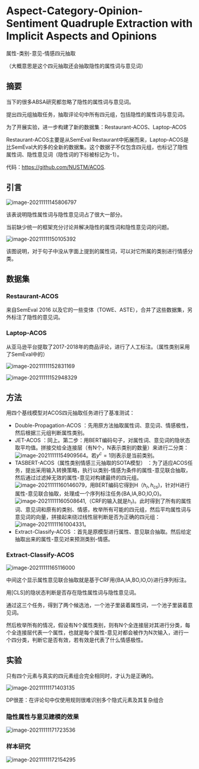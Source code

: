 # Aspect-Category-Opinion-Sentiment Quadruple Extraction with Implicit Aspects and Opinions  
属性-类别-意见-情感四元抽取

（大概意思是这个四元抽取还会抽取隐性的属性词与意见词）



## 摘要

当下的很多ABSA研究都忽略了隐性的属性词与意见词。

提出四元组抽取任务，抽取评论句中所有四元组，包括隐性的属性词与意见词。

为了开展实验，进一步构建了新的数据集：Restaurant-ACOS、Laptop-ACOS

Restaurant-ACOS主要是从SemEval Restaurant中拓展而来，Laptop-ACOS是比SemEval大的多的全新的数据集。这个数据子不仅包含四元组，也标记了隐性属性词、隐性意见词（隐性词的下标被标记为-1）。

代码：https://github.com/NUSTM/ACOS.  



## 引言

![image-20211111145806797](C:\Users\Admin\AppData\Roaming\Typora\typora-user-images\image-20211111145806797.png)

该表说明隐性属性词与隐性意见词占了很大一部分。

当前缺少统一的框架充分讨论并解决隐性的属性词和隐性意见词的问题。

![image-20211111150105392](C:\Users\Admin\AppData\Roaming\Typora\typora-user-images\image-20211111150105392.png)

该图说明，对于句子中没从字面上提到的属性词，可以对它所属的类别进行情感分类。



## 数据集

### Restaurant-ACOS

来自SemEval 2016 以及它的一些变体（TOWE、ASTE），合并了这些数据集，另外标注了隐性的意见词。

### Laptop-ACOS

从亚马逊平台提取了2017-2018年的商品评论，进行了人工标注。（属性类别采用了SemEval中的）

![image-20211111152831169](C:\Users\Admin\AppData\Roaming\Typora\typora-user-images\image-20211111152831169.png)

![image-20211111152948329](C:\Users\Admin\AppData\Roaming\Typora\typora-user-images\image-20211111152948329.png)



## 方法

用四个基线模型对ACOS四元抽取任务进行了基准测试：

- Double-Propagation-ACOS  ：先用原方法抽取属性词、意见词、情感极性，然后根据三元组判断属性类别。
- JET-ACOS  ：同上。第二步：用BERT编码句子，对属性词、意见词的隐状态取平均值。拼接交给全连接层（有N个，N表示类别的数量）来进行二分类：![image-20211111154909564](C:\Users\Admin\AppData\Roaming\Typora\typora-user-images\image-20211111154909564.png)。若$y^c=1$则表示是当前类别。
- TASBERT-ACOS（属性类别情感三元抽取的SOTA模型）  ：为了适应ACOS任务，提出采用输入转换策略，执行以类别-情感为条件的属性-意见联合抽取，然后通过过滤掉无效的属性-意见对构建最终的四元组。![image-20211111160146079](C:\Users\Admin\AppData\Roaming\Typora\typora-user-images\image-20211111160146079.png)，用BERT编码它得到H（$h_r,h_{cs}$)，针对H进行属性-意见联合抽取，处理成一个序列标注任务{BA,IA,BO,IO,O}。![image-20211111160508641](C:\Users\Admin\AppData\Roaming\Typora\typora-user-images\image-20211111160508641.png),（CRF的输入就是$h_r$)。此时得到了所有的属性词、意见词和原有的类别、情感，枚举所有可能的四元组，然后平均属性词与意见词的向量，拼接起来绕过线性层判断是否为正确的四元组：![image-20211111161004331](C:\Users\Admin\AppData\Roaming\Typora\typora-user-images\image-20211111161004331.png)。
- Extract-Classify-ACOS  ：首先是原模型进行属性、意见联合抽取。然后给定抽取出来的属性-意见对来预测类别-情感。

### Extract-Classify-ACOS

![image-20211111165116000](C:\Users\Admin\AppData\Roaming\Typora\typora-user-images\image-20211111165116000.png)

中间这个显示属性意见联合抽取就是基于CRF用{BA,IA,BO,IO,O}进行序列标注。

用[CLS]的隐状态判断是否存在隐性属性词与隐性意见词。

通过这三个任务，得到了两个候选池，一个池子里装着属性词，一个池子里装着意见词。

然后枚举所有的情况，假设有N个属性类别，则有N个全连接层对其进行分类，每个全连接层代表一个属性，也就是每个属性-意见对都会被作为N次输入，进行一个四分类，判断它是否有效，若有效是代表了什么情感极性。



## 实验

只有四个元素与真实的四元素组合完全相同时，才认为是正确的。

![image-20211111171403135](C:\Users\Admin\AppData\Roaming\Typora\typora-user-images\image-20211111171403135.png)

DP很差：在评论句中仅使用规则很难识别多个隐式元素及其复杂组合

### 隐性属性与意见建模的效果

![image-20211111171723536](C:\Users\Admin\AppData\Roaming\Typora\typora-user-images\image-20211111171723536.png)

### 样本研究

![image-20211111172154295](C:\Users\Admin\AppData\Roaming\Typora\typora-user-images\image-20211111172154295.png)



















